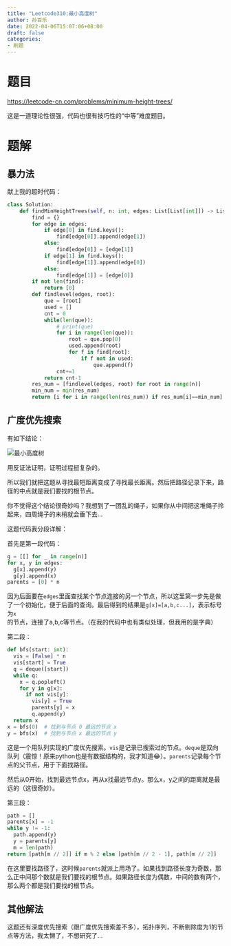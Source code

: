 ```yaml
---
title: "Leetcode310:最小高度树"
author: 孙百乐
date: 2022-04-06T15:07:06+08:00
draft: false
categories: 
- 刷题
---
```


# 题目

https://leetcode-cn.com/problems/minimum-height-trees/

这是一道理论性很强，代码也很有技巧性的“中等”难度题目。

# 题解

## 暴力法

献上我的超时代码：

```python
class Solution:
    def findMinHeightTrees(self, n: int, edges: List[List[int]]) -> List[int]:
        find = {}
        for edge in edges:
            if edge[0] in find.keys():
                find[edge[0]].append(edge[1])
            else:
                find[edge[0]] = [edge[1]]
            if edge[1] in find.keys():
                find[edge[1]].append(edge[0])
            else:
                find[edge[1]] = [edge[0]]
        if not len(find):
            return [0]
        def findlevel(edges, root):
            que = [root]
            used = []
            cnt = 0
            while(len(que)):
                # print(que)
                for i in range(len(que)):
                    root = que.pop(0)
                    used.append(root)
                    for f in find[root]:
                        if f not in used:
                            que.append(f)
                cnt+=1
            return cnt-1
        res_num = [findlevel(edges, root) for root in range(n)]
        min_num = min(res_num)
        return [i for i in range(len(res_num)) if res_num[i]==min_num]
```

## 广度优先搜索

有如下结论：

![最小高度树](https://myblog-1257298572.cos.ap-shanghai.myqcloud.com/mypic/img/%E6%9C%80%E5%B0%8F%E9%AB%98%E5%BA%A6%E6%A0%91.png)

用反证法证明，证明过程挺复杂的。

所以我们就把这题从寻找最短距离变成了寻找最长距离。然后把路径记录下来，路径的中点就是我们要找的根节点。

你不觉得这个结论很奇妙吗？我想到了一团乱的绳子，如果你从中间把这堆绳子拎起来，四周绳子的末梢就会垂下去...

这题代码我分段详解：

首先是第一段代码：

```python
g = [[] for _ in range(n)]
for x, y in edges:
  g[x].append(y)
  g[y].append(x)
parents = [0] * n
```

因为后面要在`edges`里面查找某个节点连接的另一个节点，所以这里第一步先是做了一个初始化，便于后面的查询。最后得到的结果是`g[x]=[a,b,c...]`，表示标号为`x`的节点，连接了a,b,c等节点。（在我的代码中也有类似处理，但我用的是字典）

第二段：

```python
def bfs(start: int):
  vis = [False] * n
  vis[start] = True
  q = deque([start])
  while q:
    x = q.popleft()
    for y in g[x]:
      if not vis[y]:
        vis[y] = True
        parents[y] = x
        q.append(y)
  return x
x = bfs(0)  # 找到与节点 0 最远的节点 x
y = bfs(x)  # 找到与节点 x 最远的节点 y
```

这是一个用队列实现的广度优先搜索。`vis`是记录已搜索过的节点。`deque`是双向队列（震惊！原来python也是有数据结构的，我才知道😂）。`parents`记录每个节点的父节点，用于下面找路径。

然后从0开始，找到最远节点x，再从x找最远节点y。那么x，y之间的距离就是最远的（这很奇妙）。

第三段：

```python
path = []
parents[x] = -1
while y != -1:
  path.append(y)
  y = parents[y]
  m = len(path)
return [path[m // 2]] if m % 2 else [path[m // 2 - 1], path[m // 2]]
```

在这里要找路径了，这时候`parents`就派上用场了。如果找到路径长度为奇数，那么正中间那个数就是我们要找的根节点。如果路径长度为偶数，中间的数有两个，那么两个都是我们要找的根节点。

## 其他解法

这题还有深度优先搜索（跟广度优先搜索差不多），拓扑序列，不断剔除度为1的节点等方法，我太懒了，不想研究了...



